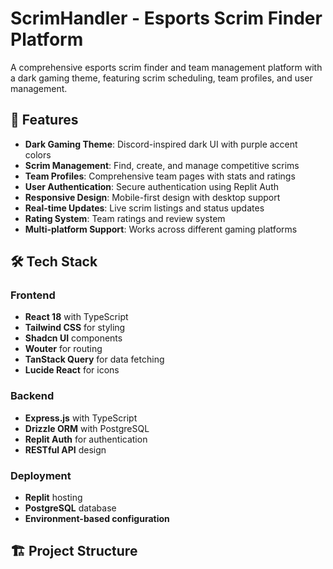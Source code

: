 # ScrimHandler - Esports Scrim Finder Platform

A comprehensive esports scrim finder and team management platform with a dark gaming theme, featuring scrim scheduling, team profiles, and user management.

## 🚀 Features

- **Dark Gaming Theme**: Discord-inspired dark UI with purple accent colors
- **Scrim Management**: Find, create, and manage competitive scrims
- **Team Profiles**: Comprehensive team pages with stats and ratings
- **User Authentication**: Secure authentication using Replit Auth
- **Responsive Design**: Mobile-first design with desktop support
- **Real-time Updates**: Live scrim listings and status updates
- **Rating System**: Team ratings and review system
- **Multi-platform Support**: Works across different gaming platforms

## 🛠 Tech Stack

### Frontend
- **React 18** with TypeScript
- **Tailwind CSS** for styling
- **Shadcn UI** components
- **Wouter** for routing
- **TanStack Query** for data fetching
- **Lucide React** for icons

### Backend
- **Express.js** with TypeScript
- **Drizzle ORM** with PostgreSQL
- **Replit Auth** for authentication
- **RESTful API** design

### Deployment
- **Replit** hosting
- **PostgreSQL** database
- **Environment-based configuration**

## 🏗 Project Structure

